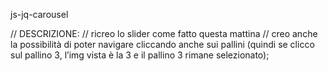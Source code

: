 js-jq-carousel

// DESCRIZIONE:
// ricreo lo slider come fatto questa mattina
// creo anche la possibilità di poter navigare cliccando anche sui pallini (quindi se clicco sul pallino 3, l’img vista è la 3 e il pallino 3 rimane selezionato);